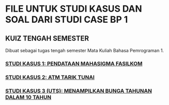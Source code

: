 # FILE UNTUK STUDI KASUS DAN SOAL DARI STUDI CASE BP 1
## KUIZ TENGAH SEMESTER
Dibuat sebagai tugas tengah semester Mata Kuliah Bahasa Pemrograman 1.

### [STUDI KASUS 1: PENDATAAN MAHASIGMA FASILKOM](StudiCase1)
### [STUDI KASUS 2: ATM TARIK TUNAI](StudiCase2)
### [STUDI KASUS 3 (UTS): MENAMPILKAN BUNGA TAHUNAN DALAM 10 TAHUN](StudiCase3)